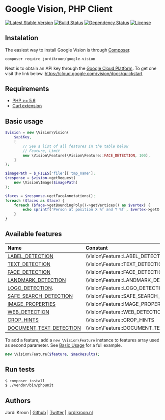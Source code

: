 Google Vision, PHP Client
=========================

[![Latest Stable Version](https://poser.pugx.org/jordikroon/google-vision/v/stable)](https://packagist.org/packages/jordikroon/google-vision)
[![Build Status](https://travis-ci.org/jordikroon/Php-Google-Vision-Api.svg?branch=master)](https://travis-ci.org/jordikroon/Php-Google-Vision-Api)
[![Dependency Status](https://www.versioneye.com/user/projects/588bdad0c64626002e5d6baf/badge.svg?style=flat-square)](https://www.versioneye.com/user/projects/588bdad0c64626002e5d6baf)
[![License](https://poser.pugx.org/jordikroon/google-vision/license)](https://packagist.org/packages/jordikroon/google-vision)

## Instalation

The easiest way to install Google Vision is through [Composer](http://getcomposer.org).

```bash
composer require jordikroon/google-vision
```

Next is to obtain an API key through the [Google Cloud Platform](https://cloud.google.com). To get one visit the link below.
https://cloud.google.com/vision/docs/quickstart

Requirements
------------
 - [PHP >= 5.6](http://php.net/releases/5_6_0.php)
 - [Curl extension](http://php.net/manual/en/curl.installation.php)

Basic usage
-----------

```php
$vision = new \Vision\Vision(
    $apiKey, 
    [
        // See a list of all features in the table below
        // Feature, Limit
        new \Vision\Feature(\Vision\Feature::FACE_DETECTION, 100),
    ]
);

$imagePath = $_FILES['file']['tmp_name'];
$response = $vision->getRequest(
    new \Vision\Image($imagePath)
);

$faces = $response->getFaceAnnotations();
foreach ($faces as $face) {
    foreach ($face->getBoundingPoly()->getVertices() as $vertex) {
        echo sprintf('Person at position X %f and Y %f', $vertex->getX(), $vertex->getY());
    }
}
```

Available features
------------------

| Name                                                                                | Constant                                  |
| :-----------------------------------------------------------------------------------| :---------------------------------------- |
| [LABEL_DETECTION](https://cloud.google.com/vision/docs/detecting-labels)            | \Vision\Feature::LABEL_DETECTION          |
| [TEXT_DETECTION](https://cloud.google.com/vision/docs/detecting-text)               | \Vision\Feature::TEXT_DETECTION           |
| [FACE_DETECTION](https://cloud.google.com/vision/docs/detecting-faces)              | \Vision\Feature::FACE_DETECTION           |
| [LANDMARK_DETECTION](https://cloud.google.com/vision/docs/detecting-landmarks)      | \Vision\Feature::LANDMARK_DETECTION       |
| [LOGO_DETECTION](https://cloud.google.com/vision/docs/detecting-logos).             | \Vision\Feature::LOGO_DETECTION           |
| [SAFE_SEARCH_DETECTION](https://cloud.google.com/vision/docs/detecting-safe-search) | \Vision\Feature::SAFE_SEARCH_DETECTION    |
| [IMAGE_PROPERTIES](https://cloud.google.com/vision/docs/detecting-properties)       | \Vision\Feature::IMAGE_PROPERTIES         |
| [WEB_DETECTION](https://cloud.google.com/vision/docs/detecting-web)                 | \Vision\Feature::WEB_DETECTION            |
| [CROP_HINTS](https://cloud.google.com/vision/docs/detecting-crop-hints)             | \Vision\Feature::CROP_HINTS               |
| [DOCUMENT_TEXT_DETECTION](https://cloud.google.com/vision/docs/detecting-fulltext)  | \Vision\Feature::DOCUMENT_TEXT_DETECTION  |

To add a feature, add a `new \Vision\Feature` instance to features array used as second parameter. See [Basic Usage](#Basic-Usage) for a full example.
```php
new \Vision\Feature($feature, $maxResults);
```

Run tests
---------

```bash
$ composer install
$ ./vendor/bin/phpunit 
```

Authors
-------
Jordi Kroon | [Github](https://github.com/jordikroon) | [Twitter](https://twitter.com/jordi12100) | [jordikroon.nl](http://jordikroon.nl)
